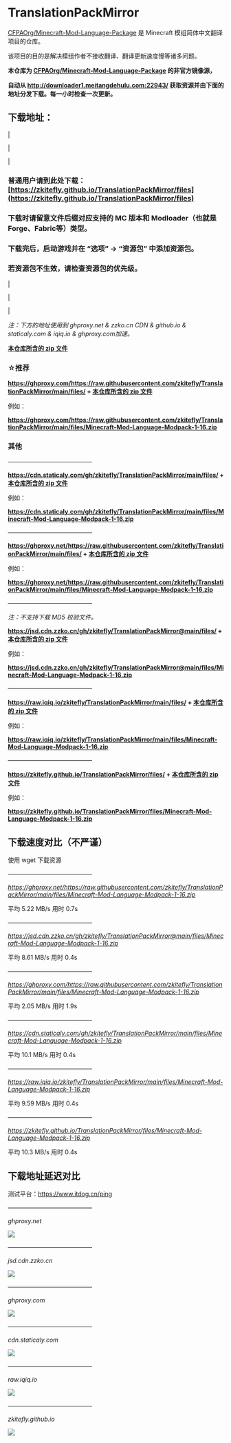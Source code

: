 # TranslationPackMirror

 [CFPAOrg/Minecraft-Mod-Language-Package](https://github.com/CFPAOrg/Minecraft-Mod-Language-Package) 是 Minecraft 模组简体中文翻译项目的仓库。

该项目的目的是解决模组作者不接收翻译、翻译更新速度慢等诸多问题。

**本仓库为  [CFPAOrg/Minecraft-Mod-Language-Package](https://github.com/CFPAOrg/Minecraft-Mod-Language-Package) 的非官方镜像源，**

**自动从 http://downloader1.meitangdehulu.com:22943/ 获取资源并由下面的地址分发下载。每一小时检查一次更新。**

## 下载地址：

|

|

|

### **普通用户请到此处下载：[https://zkitefly.github.io/TranslationPackMirror/files](https://zkitefly.github.io/TranslationPackMirror/files)**

### 下载时请留意文件后缀对应支持的 MC 版本和 Modloader（也就是Forge、Fabric等）类型。

### 下载完后，启动游戏并在 “选项” -> “资源包” 中添加资源包。

### 若资源包不生效，请检查资源包的优先级。

|

|

|

*注：下方的地址使用到 ghproxy.net & zzko.cn CDN & github.io & staticaly.com & iqiq.io & ghproxy.com加速。*

[**本仓库所含的 zip 文件**](/files)

### **☆推荐**

**https://ghproxy.com/https://raw.githubusercontent.com/zkitefly/TranslationPackMirror/main/files/ + [本仓库所含的 zip 文件](https://github.com/zkitefly/TranslationPackMirror/tree/main/files)**

例如：

**https://ghproxy.com/https://raw.githubusercontent.com/zkitefly/TranslationPackMirror/main/files/Minecraft-Mod-Language-Modpack-1-16.zip**

### 其他

——————————————

**https://cdn.staticaly.com/gh/zkitefly/TranslationPackMirror/main/files/ + [本仓库所含的 zip 文件](https://github.com/zkitefly/TranslationPackMirror/tree/main/files)**

例如：

**https://cdn.staticaly.com/gh/zkitefly/TranslationPackMirror/main/files/Minecraft-Mod-Language-Modpack-1-16.zip**

——————————————

**https://ghproxy.net/https://raw.githubusercontent.com/zkitefly/TranslationPackMirror/main/files/ + [本仓库所含的 zip 文件](https://github.com/zkitefly/TranslationPackMirror/tree/main/files)**

例如：

**https://ghproxy.net/https://raw.githubusercontent.com/zkitefly/TranslationPackMirror/main/files/Minecraft-Mod-Language-Modpack-1-16.zip**

——————————————

*注：不支持下载 MD5 校验文件。*

**https://jsd.cdn.zzko.cn/gh/zkitefly/TranslationPackMirror@main/files/ + [本仓库所含的 zip 文件](https://github.com/zkitefly/TranslationPackMirror/tree/main/files)**

例如：

**https://jsd.cdn.zzko.cn/gh/zkitefly/TranslationPackMirror@main/files/Minecraft-Mod-Language-Modpack-1-16.zip**

——————————————

**https://raw.iqiq.io/zkitefly/TranslationPackMirror/main/files/ + [本仓库所含的 zip 文件](https://github.com/zkitefly/TranslationPackMirror/tree/main/files)**

例如：

**https://raw.iqiq.io/zkitefly/TranslationPackMirror/main/files/Minecraft-Mod-Language-Modpack-1-16.zip**

——————————————

**https://zkitefly.github.io/TranslationPackMirror/files/ + [本仓库所含的 zip 文件](https://github.com/zkitefly/TranslationPackMirror/tree/main/files)**

例如：

**https://zkitefly.github.io/TranslationPackMirror/files/Minecraft-Mod-Language-Modpack-1-16.zip**

## 下载速度对比（不严谨）

使用 wget 下载资源

——————————————

*https://ghproxy.net/https://raw.githubusercontent.com/zkitefly/TranslationPackMirror/main/files/Minecraft-Mod-Language-Modpack-1-16.zip*

平均 5.22 MB/s  用时 0.7s

——————————————

*https://jsd.cdn.zzko.cn/gh/zkitefly/TranslationPackMirror@main/files/Minecraft-Mod-Language-Modpack-1-16.zip*

平均 8.61 MB/s  用时 0.4s

——————————————

*https://ghproxy.com/https://raw.githubusercontent.com/zkitefly/TranslationPackMirror/main/files/Minecraft-Mod-Language-Modpack-1-16.zip*

平均 2.05 MB/s 用时 1.9s

——————————————

*https://cdn.staticaly.com/gh/zkitefly/TranslationPackMirror/main/files/Minecraft-Mod-Language-Modpack-1-16.zip*

平均 10.1 MB/s  用时 0.4s

——————————————

*https://raw.iqiq.io/zkitefly/TranslationPackMirror/main/files/Minecraft-Mod-Language-Modpack-1-16.zip*

平均 9.59 MB/s  用时 0.4s

——————————————

*https://zkitefly.github.io/TranslationPackMirror/files/Minecraft-Mod-Language-Modpack-1-16.zip*

平均 10.3 MB/s  用时 0.4s

## 下载地址延迟对比

测试平台：https://www.itdog.cn/ping

——————————————

*ghproxy.net*

![](https://api.onedrive.com/v1.0/shares/s!AiSrzi-vYVoBhBfGgBYvyIKlmsh2/root/content)

——————————————

*jsd.cdn.zzko.cn*

![](https://api.onedrive.com/v1.0/shares/s!AiSrzi-vYVoBhBYPE8Vkj0_808li/root/content)

——————————————

*ghproxy.com*

![](https://api.onedrive.com/v1.0/shares/s!AiSrzi-vYVoBhB4PrXvES6IJLgNL/root/content)

——————————————

*cdn.staticaly.com*

![](https://api.onedrive.com/v1.0/shares/s!AiSrzi-vYVoBhBnZCrGnVEtWZNGI/root/content)

——————————————

*raw.iqiq.io*

![](https://api.onedrive.com/v1.0/shares/s!AiSrzi-vYVoBhBpHjcL4KgiauPcu/root/content)

——————————————

*zkitefly.github.io*

![](https://api.onedrive.com/v1.0/shares/s!AiSrzi-vYVoBhBg5NCtPz0AUtn7l/root/content)
